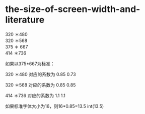 # the-size-of-screen-width-and-literature
320 ＊480    
320 ＊568  
375 ＊ 667  
414 ＊736  

如果以375*667为标准：

320 ＊480 对应的系数为 0.85 0.73

320 ＊568 对应的系数为 0.85 0.85

414 ＊736 对应的系数为 1.1  1.1

如果标准字体大小为16，则16*0.85=13.5  int(13.5)
